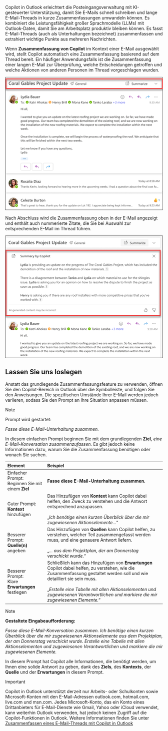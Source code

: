 
Copilot in Outlook erleichtert die Posteingangsverwaltung mit KI-gesteuerter Unterstützung, damit Sie E-Mails schnell schreiben und lange E-Mail-Threads in kurze Zusammenfassungen umwandeln können. Es kombiniert die Leistungsfähigkeit großer Sprachmodelle (LLMs) mit Outlook-Daten, damit Sie am Arbeitsplatz produktiv bleiben können. Es fasst E-Mail-Threads (auch als Unterhaltungen bezeichnet) zusammenfassen und extrahiert wichtige Punkte aus mehreren Nachrichten.

Wenn **Zusammenfassung von Copilot** im Kontext einer E-Mail ausgewählt wird, stellt Copilot automatisch eine Zusammenfassung basierend auf dem Thread bereit. Ein häufiger Anwendungsfalls ist die Zusammenfassung einer langen E-Mail zur Überprüfung, welche Entscheidungen getroffen und welche Aktionen von anderen Personen im Thread vorgeschlagen wurden.

![Screenshot der Benutzeroberfläche der Zusammenfassung von Copilot in Outlook.](../media/copilot-summarize-outlook.png)

Nach Abschluss wird die Zusammenfassung oben in der E-Mail angezeigt und enthält auch nummerierte Zitate, die Sie bei Auswahl zur entsprechenden E-Mail im Thread führen.

![Screenshot der Ergebnisse der Zusammenfassung von Copilot in Outlook.](../media/copilot-summarize-results-outlook.png)

## Lassen Sie uns loslegen

Anstatt das grundlegende Zusammenfassungsfeature zu verwenden, öffnen Sie den Copilot-Bereich in Outlook über die Symbolleiste, und folgen Sie den Anweisungen. Die spezifischen Umstände Ihrer E-Mail werden jedoch variieren, sodass Sie den Prompt an Ihre Situation anpassen müssen.

> [!NOTE]
> Prompt wird gestartet:
>
> _Fasse diese E-Mail-Unterhaltung zusammen._

In diesem einfachen Prompt beginnen Sie mit dem grundlegenden **Ziel**, _eine E-Mail-Konversation zusammenzufassen._ Es gibt jedoch keine Informationen dazu, warum Sie die Zusammenfassung benötigen oder wonach Sie suchen.

| Element | Beispiel |
| :------ | :------- |
| Einfacher Prompt: <br>Beginnen Sie mit einem **Ziel** | **Fasse diese E-Mail-Unterhaltung zusammen.** |
| Guter Prompt: <br>**Kontext** hinzufügen | Das Hinzufügen von **Kontext** kann Copilot dabei helfen, den Zweck zu verstehen und die Antwort entsprechend anzupassen.<br><br>„_Ich benötige einen kurzen Überblick über die mir zugewiesenen Aktionselemente..._“ |
| Besserer Prompt: <br>**Quelle(n)** angeben | Das Hinzufügen von **Quellen** kann Copilot helfen, zu verstehen, welcher Teil zusammengefasst werden muss, und eine genauere Antwort liefern.<br><br>„_... aus dem Projektplan, der am Donnerstag verschickt wurde._“ |
| Besserer Prompt: <br>Klare **Erwartungen** festlegen | Schließlich kann das Hinzufügen von **Erwartungen** Copilot dabei helfen, zu verstehen, wie die Zusammenfassung gestaltet werden soll und wie detailliert sie sein muss.<br><br>„_Erstelle eine Tabelle mit allen Aktionselementen und zugewiesenen Verantwortlichen und markiere die mir zugewiesenen Elemente._“ |

> [!NOTE]
> **Gestaltete Eingabeaufforderung:**
>
> _Fasse diese E-Mail-Konversation zusammen. Ich benötige einen kurzen Überblick über die mir zugewiesenen Aktionselemente aus dem Projektplan, der am Donnerstag verschickt wurde. Erstelle eine Tabelle mit allen Aktionselementen und zugewiesenen Verantwortlichen und markiere die mir zugewiesenen Elemente._

In diesem Prompt hat Copilot alle Informationen, die benötigt werden, um Ihnen eine solide Antwort zu geben, dank des **Ziels**, des **Kontexts**, der **Quelle** und der **Erwartungen** in diesem Prompt. 

> [!IMPORTANT]
> Copilot in Outlook unterstützt derzeit nur Arbeits- oder Schulkonten sowie Microsoft-Konten mit den E-Mail-Adressen outlook.com, hotmail.com, live.com und msn.com. Jedes Microsoft-Konto, das ein Konto eines Drittanbieters für E-Mail-Dienste wie Gmail, Yahoo oder iCloud verwendet, kann weiterhin Outlook verwenden, hat jedoch keinen Zugriff auf die Copilot-Funktionen in Outlook. Weitere Informationen finden Sie unter [Zusammenfassen eines E-Mail-Threads mit Copilot in Outlook](https://support.microsoft.com/office/summarize-an-email-thread-with-copilot-in-outlook-a79873f2-396b-46dc-b852-7fe5947ab640)